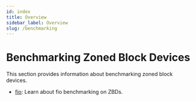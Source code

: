 ```yaml
---
id: index
title: Overview
sidebar_label: Overview
slug: /benchmarking
---
```


# Benchmarking Zoned Block Devices

This section provides information about benchmarking zoned block devices.

* [fio](./fio/overview.md): Learn about fio benchmarking on ZBDs.

